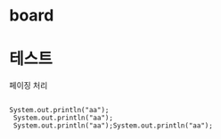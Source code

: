 # board
# 테스트

페이징 처리
 
<code>
System.out.println("aa");
 System.out.println("aa");
 System.out.println("aa");System.out.println("aa");
</code> 
